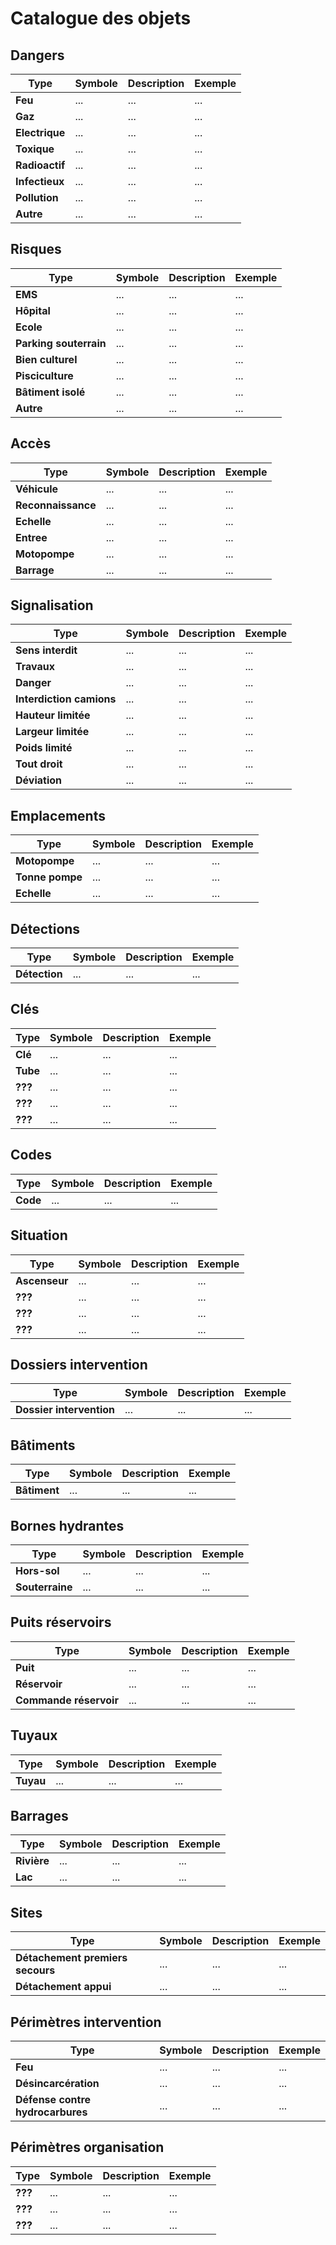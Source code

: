 Catalogue des objets
====================

Dangers
-------

| Type           | Symbole | Description | Exemple |
| -------------- | ------- | ----------- | ------- |
| **Feu**        | ...     | ...         | ...     |
| **Gaz**        | ...     | ...         | ...     |
| **Electrique** | ...     | ...         | ...     |
| **Toxique**    | ...     | ...         | ...     |
| **Radioactif** | ...     | ...         | ...     |
| **Infectieux** | ...     | ...         | ...     |
| **Pollution**  | ...     | ...         | ...     |
| **Autre**      | ...     | ...         | ...     |

Risques
-------

| Type                   | Symbole | Description | Exemple |
| ---------------------- | ------- | ----------- | ------- |
| **EMS**                | ...     | ...         | ...     |
| **Hôpital**            | ...     | ...         | ...     |
| **Ecole**              | ...     | ...         | ...     |
| **Parking souterrain** | ...     | ...         | ...     |
| **Bien culturel**      | ...     | ...         | ...     |
| **Pisciculture**       | ...     | ...         | ...     |
| **Bâtiment isolé**     | ...     | ...         | ...     |
| **Autre**              | ...     | ...         | ...     |

Accès
-----

| Type               | Symbole | Description | Exemple |
| -------------------| ------- | ----------- | ------- |
| **Véhicule**       | ...     | ...         | ...     |
| **Reconnaissance** | ...     | ...         | ...     |
| **Echelle**        | ...     | ...         | ...     |
| **Entree**         | ...     | ...         | ...     |
| **Motopompe**      | ...     | ...         | ...     |
| **Barrage**        | ...     | ...         | ...     |

Signalisation
-------------

| Type                     | Symbole | Description | Exemple |
| ------------------------ | ------- | ----------- | ------- |
| **Sens interdit**        | ...     | ...         | ...     |
| **Travaux**              | ...     | ...         | ...     |
| **Danger**               | ...     | ...         | ...     |
| **Interdiction camions** | ...     | ...         | ...     |
| **Hauteur limitée**      | ...     | ...         | ...     |
| **Largeur limitée**      | ...     | ...         | ...     |
| **Poids limité**         | ...     | ...         | ...     |
| **Tout droit**           | ...     | ...         | ...     |
| **Déviation**            | ...     | ...         | ...     |

Emplacements
------------

| Type            | Symbole | Description | Exemple |
| --------------- | ------- | ----------- | ------- |
| **Motopompe**   | ...     | ...         | ...     |
| **Tonne pompe** | ...     | ...         | ...     |
| **Echelle**     | ...     | ...         | ...     |

Détections
----------

| Type          | Symbole | Description | Exemple |
| ------------- | ------- | ----------- | ------- |
| **Détection** | ...     | ...         | ...     |

Clés
----

| Type     | Symbole | Description | Exemple |
| -------- | ------- | ----------- | ------- |
| **Clé**  | ...     | ...         | ...     |
| **Tube** | ...     | ...         | ...     |
| **???**  | ...     | ...         | ...     |
| **???**  | ...     | ...         | ...     |
| **???**  | ...     | ...         | ...     |

Codes
-----

| Type     | Symbole | Description | Exemple |
| -------- | ------- | ----------- | ------- |
| **Code** | ...     | ...         | ...     |


Situation
---------

| Type          | Symbole | Description | Exemple |
| ------------- | ------- | ----------- | ------- |
| **Ascenseur** | ...     | ...         | ...     |
| **???**       | ...     | ...         | ...     |
| **???**       | ...     | ...         | ...     |
| **???**       | ...     | ...         | ...     |

Dossiers intervention
---------------------

| Type                     | Symbole | Description | Exemple |
| ------------------------ | ------- | ----------- | ------- |
| **Dossier intervention** | ...     | ...         | ...     |

Bâtiments
---------

| Type         | Symbole | Description | Exemple |
| ------------ | ------- | ----------- | ------- |
| **Bâtiment** | ...     | ...         | ...     |

Bornes hydrantes
----------------

| Type            | Symbole | Description | Exemple |
| ----------------| ------- | ----------- | ------- |
| **Hors-sol**    | ...     | ...         | ...     |
| **Souterraine** | ...     | ...         | ...     |

Puits réservoirs
----------------

| Type                   | Symbole | Description | Exemple |
| ---------------------- | ------- | ----------- | ------- |
| **Puit**               | ...     | ...         | ...     |
| **Réservoir**          | ...     | ...         | ...     |
| **Commande réservoir** | ...     | ...         | ...     |

Tuyaux
------

| Type      | Symbole | Description | Exemple |
| --------- | ------- | ----------- | ------- |
| **Tuyau** | ...     | ...         | ...     |

Barrages
--------

| Type        | Symbole | Description | Exemple |
| ----------- | ------- | ----------- | ------- |
| **Rivière** | ...     | ...         | ...     |
| **Lac**     | ...     | ...         | ...     |

Sites
-----

| Type                             | Symbole | Description | Exemple |
| -------------------------------- | ------- | ----------- | ------- |
| **Détachement premiers secours** | ...     | ...         | ...     |
| **Détachement appui**            | ...     | ...         | ...     |

Périmètres intervention
-----------------------

| Type                             | Symbole | Description | Exemple |
| -------------------------------- | ------- | ----------- | ------- |
| **Feu**                          | ...     | ...         | ...     |
| **Désincarcération**             | ...     | ...         | ...     |
| **Défense contre hydrocarbures** | ...     | ...         | ...     |

Périmètres organisation
-----------------------

| Type     | Symbole | Description | Exemple |
| -------- | ------- | ----------- | ------- |
| **???**  | ...     | ...         | ...     |
| **???**  | ...     | ...         | ...     |
| **???**  | ...     | ...         | ...     |
